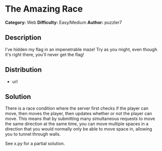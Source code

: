 # The Amazing Race
**Category:** Web
**Difficulty:** Easy/Medium
**Author:** puzzler7

## Description

I've hidden my flag in an impenetrable maze! Try as you might, even though it's right there, you'll never get the flag!

## Distribution

- url

## Solution

There is a race condition where the server first checks if the player can move, then moves the player, then updates whether or not the player can move. This means that by submitting many simultaneous requests to move the same direction at the same time, you can move multiple spaces in a direction that you would normally only be able to move space in, allowing you to tunnel through walls.

See x.py for a partial solution.
